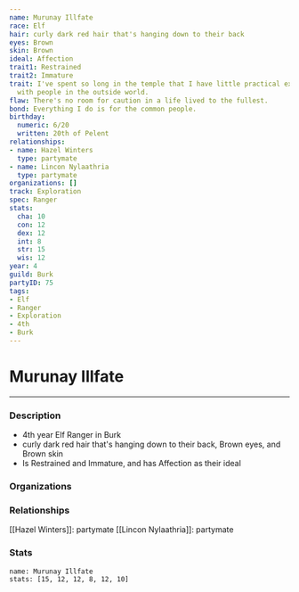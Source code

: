 ```yaml
---
name: Murunay Illfate
race: Elf
hair: curly dark red hair that's hanging down to their back
eyes: Brown
skin: Brown
ideal: Affection
trait1: Restrained
trait2: Immature
trait: I've spent so long in the temple that I have little practical experience dealing
  with people in the outside world.
flaw: There's no room for caution in a life lived to the fullest.
bond: Everything I do is for the common people.
birthday:
  numeric: 6/20
  written: 20th of Pelent
relationships:
- name: Hazel Winters
  type: partymate
- name: Lincon Nylaathria
  type: partymate
organizations: []
track: Exploration
spec: Ranger
stats:
  cha: 10
  con: 12
  dex: 12
  int: 8
  str: 15
  wis: 12
year: 4
guild: Burk
partyID: 75
tags:
- Elf
- Ranger
- Exploration
- 4th
- Burk
---
```

# Murunay Illfate
---
### Description
- 4th year Elf Ranger in Burk
- curly dark red hair that's hanging down to their back, Brown eyes, and Brown skin
- Is Restrained and Immature, and has Affection as their ideal

### Organizations
### Relationships
[[Hazel Winters]]: partymate
[[Lincon Nylaathria]]: partymate
### Stats
```statblock
name: Murunay Illfate
stats: [15, 12, 12, 8, 12, 10]
```